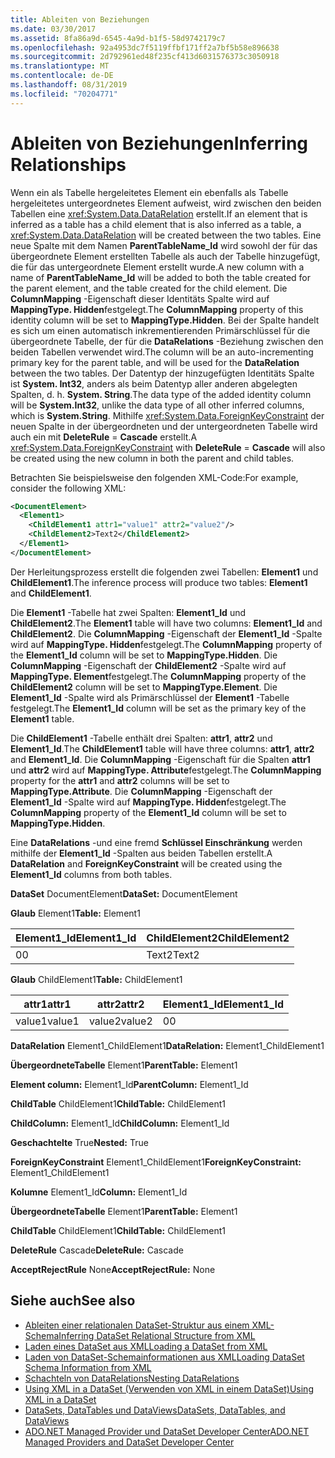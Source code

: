 ```yaml
---
title: Ableiten von Beziehungen
ms.date: 03/30/2017
ms.assetid: 8fa86a9d-6545-4a9d-b1f5-58d9742179c7
ms.openlocfilehash: 92a4953dc7f5119ffbf171ff2a7bf5b58e896638
ms.sourcegitcommit: 2d792961ed48f235cf413d6031576373c3050918
ms.translationtype: MT
ms.contentlocale: de-DE
ms.lasthandoff: 08/31/2019
ms.locfileid: "70204771"
---
```

# <a name="inferring-relationships"></a><span data-ttu-id="9eb17-102">Ableiten von Beziehungen</span><span class="sxs-lookup"><span data-stu-id="9eb17-102">Inferring Relationships</span></span>
<span data-ttu-id="9eb17-103">Wenn ein als Tabelle hergeleitetes Element ein ebenfalls als Tabelle hergeleitetes untergeordnetes Element aufweist, wird zwischen den beiden Tabellen eine <xref:System.Data.DataRelation> erstellt.</span><span class="sxs-lookup"><span data-stu-id="9eb17-103">If an element that is inferred as a table has a child element that is also inferred as a table, a <xref:System.Data.DataRelation> will be created between the two tables.</span></span> <span data-ttu-id="9eb17-104">Eine neue Spalte mit dem Namen **ParentTableName_Id** wird sowohl der für das übergeordnete Element erstellten Tabelle als auch der Tabelle hinzugefügt, die für das untergeordnete Element erstellt wurde.</span><span class="sxs-lookup"><span data-stu-id="9eb17-104">A new column with a name of **ParentTableName_Id** will be added to both the table created for the parent element, and the table created for the child element.</span></span> <span data-ttu-id="9eb17-105">Die **ColumnMapping** -Eigenschaft dieser Identitäts Spalte wird auf **MappingType. Hidden**festgelegt.</span><span class="sxs-lookup"><span data-stu-id="9eb17-105">The **ColumnMapping** property of this identity column will be set to **MappingType.Hidden**.</span></span> <span data-ttu-id="9eb17-106">Bei der Spalte handelt es sich um einen automatisch inkrementierenden Primärschlüssel für die übergeordnete Tabelle, der für die **DataRelations** -Beziehung zwischen den beiden Tabellen verwendet wird.</span><span class="sxs-lookup"><span data-stu-id="9eb17-106">The column will be an auto-incrementing primary key for the parent table, and will be used for the **DataRelation** between the two tables.</span></span> <span data-ttu-id="9eb17-107">Der Datentyp der hinzugefügten Identitäts Spalte ist **System. Int32**, anders als beim Datentyp aller anderen abgelegten Spalten, d. h. **System. String**.</span><span class="sxs-lookup"><span data-stu-id="9eb17-107">The data type of the added identity column will be **System.Int32**, unlike the data type of all other inferred columns, which is **System.String**.</span></span> <span data-ttu-id="9eb17-108">Mithilfe <xref:System.Data.ForeignKeyConstraint> der neuen Spalte in der übergeordneten und der untergeordneten Tabelle wird auch ein mit **DeleteRule** = **Cascade** erstellt.</span><span class="sxs-lookup"><span data-stu-id="9eb17-108">A <xref:System.Data.ForeignKeyConstraint> with **DeleteRule** = **Cascade** will also be created using the new column in both the parent and child tables.</span></span>  
  
 <span data-ttu-id="9eb17-109">Betrachten Sie beispielsweise den folgenden XML-Code:</span><span class="sxs-lookup"><span data-stu-id="9eb17-109">For example, consider the following XML:</span></span>  
  
```xml  
<DocumentElement>  
  <Element1>  
    <ChildElement1 attr1="value1" attr2="value2"/>  
    <ChildElement2>Text2</ChildElement2>  
  </Element1>  
</DocumentElement>  
```  
  
 <span data-ttu-id="9eb17-110">Der Herleitungsprozess erstellt die folgenden zwei Tabellen: **Element1** und **ChildElement1**.</span><span class="sxs-lookup"><span data-stu-id="9eb17-110">The inference process will produce two tables: **Element1** and **ChildElement1**.</span></span>  
  
 <span data-ttu-id="9eb17-111">Die **Element1** -Tabelle hat zwei Spalten: **Element1_Id** und **ChildElement2**.</span><span class="sxs-lookup"><span data-stu-id="9eb17-111">The **Element1** table will have two columns: **Element1_Id** and **ChildElement2**.</span></span> <span data-ttu-id="9eb17-112">Die **ColumnMapping** -Eigenschaft der **Element1_Id** -Spalte wird auf **MappingType. Hidden**festgelegt.</span><span class="sxs-lookup"><span data-stu-id="9eb17-112">The **ColumnMapping** property of the **Element1_Id** column will be set to **MappingType.Hidden**.</span></span> <span data-ttu-id="9eb17-113">Die **ColumnMapping** -Eigenschaft der **ChildElement2** -Spalte wird auf **MappingType. Element**festgelegt.</span><span class="sxs-lookup"><span data-stu-id="9eb17-113">The **ColumnMapping** property of the **ChildElement2** column will be set to **MappingType.Element**.</span></span> <span data-ttu-id="9eb17-114">Die **Element1_Id** -Spalte wird als Primärschlüssel der **Element1** -Tabelle festgelegt.</span><span class="sxs-lookup"><span data-stu-id="9eb17-114">The **Element1_Id** column will be set as the primary key of the **Element1** table.</span></span>  
  
 <span data-ttu-id="9eb17-115">Die **ChildElement1** -Tabelle enthält drei Spalten: **attr1**, **attr2** und **Element1_Id**.</span><span class="sxs-lookup"><span data-stu-id="9eb17-115">The **ChildElement1** table will have three columns: **attr1**, **attr2** and **Element1_Id**.</span></span> <span data-ttu-id="9eb17-116">Die **ColumnMapping** -Eigenschaft für die Spalten **attr1** und **attr2** wird auf **MappingType. Attribute**festgelegt.</span><span class="sxs-lookup"><span data-stu-id="9eb17-116">The **ColumnMapping** property for the **attr1** and **attr2** columns will be set to **MappingType.Attribute**.</span></span> <span data-ttu-id="9eb17-117">Die **ColumnMapping** -Eigenschaft der **Element1_Id** -Spalte wird auf **MappingType. Hidden**festgelegt.</span><span class="sxs-lookup"><span data-stu-id="9eb17-117">The **ColumnMapping** property of the **Element1_Id** column will be set to **MappingType.Hidden**.</span></span>  
  
 <span data-ttu-id="9eb17-118">Eine **DataRelations** -und eine fremd **Schlüssel Einschränkung** werden mithilfe der **Element1_Id** -Spalten aus beiden Tabellen erstellt.</span><span class="sxs-lookup"><span data-stu-id="9eb17-118">A **DataRelation** and **ForeignKeyConstraint** will be created using the **Element1_Id** columns from both tables.</span></span>  
  
 <span data-ttu-id="9eb17-119">**DataSet** DocumentElement</span><span class="sxs-lookup"><span data-stu-id="9eb17-119">**DataSet:** DocumentElement</span></span>  
  
 <span data-ttu-id="9eb17-120">**Glaub** Element1</span><span class="sxs-lookup"><span data-stu-id="9eb17-120">**Table:** Element1</span></span>  
  
|<span data-ttu-id="9eb17-121">Element1_Id</span><span class="sxs-lookup"><span data-stu-id="9eb17-121">Element1_Id</span></span>|<span data-ttu-id="9eb17-122">ChildElement2</span><span class="sxs-lookup"><span data-stu-id="9eb17-122">ChildElement2</span></span>|  
|------------------|-------------------|  
|<span data-ttu-id="9eb17-123">0</span><span class="sxs-lookup"><span data-stu-id="9eb17-123">0</span></span>|<span data-ttu-id="9eb17-124">Text2</span><span class="sxs-lookup"><span data-stu-id="9eb17-124">Text2</span></span>|  
  
 <span data-ttu-id="9eb17-125">**Glaub** ChildElement1</span><span class="sxs-lookup"><span data-stu-id="9eb17-125">**Table:** ChildElement1</span></span>  
  
|<span data-ttu-id="9eb17-126">attr1</span><span class="sxs-lookup"><span data-stu-id="9eb17-126">attr1</span></span>|<span data-ttu-id="9eb17-127">attr2</span><span class="sxs-lookup"><span data-stu-id="9eb17-127">attr2</span></span>|<span data-ttu-id="9eb17-128">Element1_Id</span><span class="sxs-lookup"><span data-stu-id="9eb17-128">Element1_Id</span></span>|  
|-----------|-----------|------------------|  
|<span data-ttu-id="9eb17-129">value1</span><span class="sxs-lookup"><span data-stu-id="9eb17-129">value1</span></span>|<span data-ttu-id="9eb17-130">value2</span><span class="sxs-lookup"><span data-stu-id="9eb17-130">value2</span></span>|<span data-ttu-id="9eb17-131">0</span><span class="sxs-lookup"><span data-stu-id="9eb17-131">0</span></span>|  
  
 <span data-ttu-id="9eb17-132">**DataRelation** Element1_ChildElement1</span><span class="sxs-lookup"><span data-stu-id="9eb17-132">**DataRelation:** Element1_ChildElement1</span></span>  
  
 <span data-ttu-id="9eb17-133">**ÜbergeordneteTabelle** Element1</span><span class="sxs-lookup"><span data-stu-id="9eb17-133">**ParentTable:** Element1</span></span>  
  
 <span data-ttu-id="9eb17-134">**Element column:** Element1_Id</span><span class="sxs-lookup"><span data-stu-id="9eb17-134">**ParentColumn:** Element1_Id</span></span>  
  
 <span data-ttu-id="9eb17-135">**ChildTable** ChildElement1</span><span class="sxs-lookup"><span data-stu-id="9eb17-135">**ChildTable:** ChildElement1</span></span>  
  
 <span data-ttu-id="9eb17-136">**ChildColumn:** Element1_Id</span><span class="sxs-lookup"><span data-stu-id="9eb17-136">**ChildColumn:** Element1_Id</span></span>  
  
 <span data-ttu-id="9eb17-137">**Geschachtelte** True</span><span class="sxs-lookup"><span data-stu-id="9eb17-137">**Nested:** True</span></span>  
  
 <span data-ttu-id="9eb17-138">**ForeignKeyConstraint** Element1_ChildElement1</span><span class="sxs-lookup"><span data-stu-id="9eb17-138">**ForeignKeyConstraint:** Element1_ChildElement1</span></span>  
  
 <span data-ttu-id="9eb17-139">**Kolumne** Element1_Id</span><span class="sxs-lookup"><span data-stu-id="9eb17-139">**Column:** Element1_Id</span></span>  
  
 <span data-ttu-id="9eb17-140">**ÜbergeordneteTabelle** Element1</span><span class="sxs-lookup"><span data-stu-id="9eb17-140">**ParentTable:** Element1</span></span>  
  
 <span data-ttu-id="9eb17-141">**ChildTable** ChildElement1</span><span class="sxs-lookup"><span data-stu-id="9eb17-141">**ChildTable:** ChildElement1</span></span>  
  
 <span data-ttu-id="9eb17-142">**DeleteRule** Cascade</span><span class="sxs-lookup"><span data-stu-id="9eb17-142">**DeleteRule:** Cascade</span></span>  
  
 <span data-ttu-id="9eb17-143">**AcceptRejectRule** None</span><span class="sxs-lookup"><span data-stu-id="9eb17-143">**AcceptRejectRule:** None</span></span>  
  
## <a name="see-also"></a><span data-ttu-id="9eb17-144">Siehe auch</span><span class="sxs-lookup"><span data-stu-id="9eb17-144">See also</span></span>

- [<span data-ttu-id="9eb17-145">Ableiten einer relationalen DataSet-Struktur aus einem XML-Schema</span><span class="sxs-lookup"><span data-stu-id="9eb17-145">Inferring DataSet Relational Structure from XML</span></span>](inferring-dataset-relational-structure-from-xml.md)
- [<span data-ttu-id="9eb17-146">Laden eines DataSet aus XML</span><span class="sxs-lookup"><span data-stu-id="9eb17-146">Loading a DataSet from XML</span></span>](loading-a-dataset-from-xml.md)
- [<span data-ttu-id="9eb17-147">Laden von DataSet-Schemainformationen aus XML</span><span class="sxs-lookup"><span data-stu-id="9eb17-147">Loading DataSet Schema Information from XML</span></span>](loading-dataset-schema-information-from-xml.md)
- [<span data-ttu-id="9eb17-148">Schachteln von DataRelations</span><span class="sxs-lookup"><span data-stu-id="9eb17-148">Nesting DataRelations</span></span>](nesting-datarelations.md)
- [<span data-ttu-id="9eb17-149">Using XML in a DataSet (Verwenden von XML in einem DataSet)</span><span class="sxs-lookup"><span data-stu-id="9eb17-149">Using XML in a DataSet</span></span>](using-xml-in-a-dataset.md)
- [<span data-ttu-id="9eb17-150">DataSets, DataTables und DataViews</span><span class="sxs-lookup"><span data-stu-id="9eb17-150">DataSets, DataTables, and DataViews</span></span>](index.md)
- [<span data-ttu-id="9eb17-151">ADO.NET Managed Provider und DataSet Developer Center</span><span class="sxs-lookup"><span data-stu-id="9eb17-151">ADO.NET Managed Providers and DataSet Developer Center</span></span>](https://go.microsoft.com/fwlink/?LinkId=217917)
